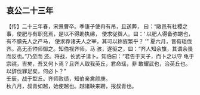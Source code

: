 ## 哀公二十三年

【传】二十三年春，宋景曹卒。季康子使冉有吊，且送葬，
曰：“敝邑有社稷之事，使肥与有职竞焉，是以不得助执绋，
使求従舆人。曰：‘ 以肥人得备弥甥也，有不腆先人之产马，
使求荐诸夫人之宰，其可以称旌繁乎？ ’”
夏六月，晋荀瑶伐齐。高无丕帅师御之。知伯视齐师，马
骇，遂驱之，曰：“齐人知余旗，其谓余畏而反也。”乃垒而
还。将战，长武子请卜。知伯曰：“君告于天子，而卜之以守
龟于宗祧，吉矣，吾又何卜焉？且齐人取我英丘，君命瑶，非
敢耀武也，治英丘也。以辞伐罪足矣，何必卜？”  
壬辰，战于犁丘。齐师败绩，知伯亲禽颜庚。  
秋八月，叔青如越，始使越也。越诸鞅来聘，报叔青也。  

